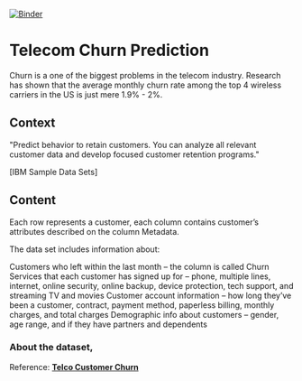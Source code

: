 [![Binder](https://mybinder.org/badge_logo.svg)](https://mybinder.org/v2/gh/omkarudawant/Telecom-churn-prediction/master)
# Telecom Churn Prediction

Churn is a one of the biggest problems in the telecom industry. Research has shown that the average monthly churn rate among the top 4 wireless carriers in the US is just mere 1.9% - 2%. 


## Context

"Predict behavior to retain customers. You can analyze all relevant customer data and develop focused customer retention programs." 

[IBM Sample Data Sets]

## Content

Each row represents a customer, each column contains customer’s attributes described on the column Metadata.

The data set includes information about:

Customers who left within the last month – the column is called Churn
Services that each customer has signed up for – phone, multiple lines, internet, online security, online backup, device protection, tech support, and streaming TV and movies
Customer account information – how long they’ve been a customer, contract, payment method, paperless billing, monthly charges, and total charges
Demographic info about customers – gender, age range, and if they have partners and dependents


### About the dataset,

Reference: <strong><a href='https://www.kaggle.com/blastchar/telco-customer-churn'>Telco Customer Churn</a></strong>
